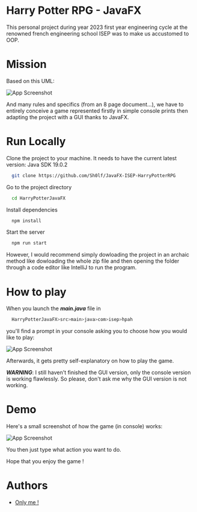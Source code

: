 # Harry Potter RPG - JavaFX

This personal project during year 2023 first year engineering cycle at the renowned french engineering school ISEP was to make us accustomed to OOP.

# Mission

Based on this UML: 

![App Screenshot](https://snipboard.io/25mjUw.jpg)

And many rules and specifics (from an 8 page document...), we have to entirely conceive a game represented firstly in simple console prints then adapting the project with a GUI thanks to JavaFX.

# Run Locally

Clone the project to your machine. It needs to have the current latest version: Java SDK 19.0.2

```bash
  git clone https://github.com/Sh0lf/JavaFX-ISEP-HarryPotterRPG
```

Go to the project directory

```bash
  cd HarryPotterJavaFX
```

Install dependencies

```bash
  npm install
```

Start the server

```bash
  npm run start
```

However, I would recommend simply dowloading the project in an archaic method like dowloading the whole zip file and then opening the folder through a code editor like IntelliJ to run the program.

# How to play

When you launch the ***main.java*** file in 

```bash
  HarryPotterJavaFX>src>main>java>com>isep>hpah
```

you'll find a prompt in your console asking you to choose how you would like to play:

![App Screenshot](https://snipboard.io/eav8DN.jpg)

Afterwards, it gets pretty self-explanatory on how to play the game.

***WARNING***: I still haven't finished the GUI version, only the console version is working flawlessly. So please, don't ask me why the GUI version is not working.

# Demo

Here's a small screenshot of how the game (in console) works:

![App Screenshot](https://snipboard.io/nS79Kp.jpg)

You then just type what action you want to do.

Hope that you enjoy the game !

# Authors

- [Only me !](https://www.github.com/Sh0lf)
